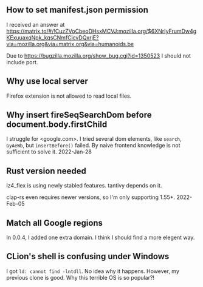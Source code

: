 ## How to set manifest.json permission

I received an answer at <https://matrix.to/#/!CuzZVoCbeoDHsxMCVJ:mozilla.org/$6XNrIyFrumDw4gKExuuaxqNpk_kqsCNmfCicvDQxrjE?via=mozilla.org&via=matrix.org&via=humanoids.be>

Due to <https://bugzilla.mozilla.org/show_bug.cgi?id=1350523> I should not include port.

## Why use local server

Firefox extension is not allowed to read local files.

## Why insert fireSeqSearchDom before document.body.firstChild

I struggle for <google.com>. I tried several dom elements, like `search`, `GyAeWb`, but `insertBefore()` failed.
By naive frontend knowledge is not sufficient to solve it. 2022-Jan-28

## Rust version needed

lz4_flex is using newly stabled features. tantivy depends on it.

clap-rs even requires newer versions, so I'm only supporting 1.55+. 2022-Feb-05

## Match all Google regions

In 0.0.4, I added one extra domain. I think I should find a more elegent way.


## CLion's shell is confusing under Windows  
I got `ld: cannot find -lntdll`. No idea why it happens. However, my previous clone is good. Why this terrible OS is so popular?!

